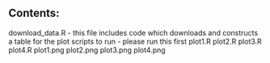 ## Contents:

download_data.R - this file includes code which downloads and constructs a table for the plot scripts to run - please run this first
plot1.R
plot2.R
plot3.R
plot4.R
plot1.png
plot2.png
plot3.png
plot4.png
